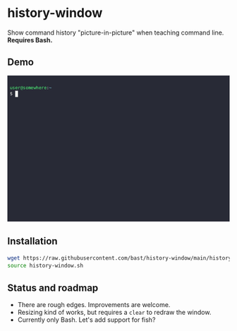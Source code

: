 # history-window

Show command history "picture-in-picture" when teaching command line.
**Requires Bash.**


## Demo

![demo](demo.gif)


## Installation

```bash
wget https://raw.githubusercontent.com/bast/history-window/main/history-window.sh
source history-window.sh
```


## Status and roadmap

- There are rough edges. Improvements are welcome.
- Resizing kind of works, but requires a `clear` to redraw the window.
- Currently only Bash. Let's add support for fish?
